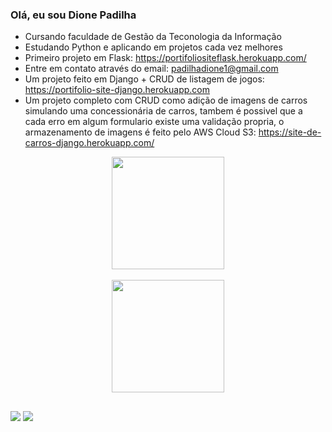 ### Olá, eu sou Dione Padilha

- Cursando faculdade de Gestão da Teconologia da Informação
- Estudando Python e aplicando em projetos cada vez melhores
- Primeiro projeto em Flask: https://portifoliositeflask.herokuapp.com/
- Entre em contato através do email: padilhadione1@gmail.com
- Um projeto feito em Django + CRUD de listagem de jogos: https://portifolio-site-django.herokuapp.com
- Um projeto completo com CRUD como adição de imagens de carros simulando uma concessionária de carros, tambem é possivel que a cada erro em algum formulario existe uma         validação propria, o armazenamento de imagens é feito pelo AWS Cloud S3: https://site-de-carros-django.herokuapp.com/

<div align="center">
  <a href="https://github.com/Dio30">
  <img height="180em" src="https://github-readme-stats.vercel.app/api/?username=Dio30&show_icons=true&theme=onedark&include_all_commits=true&locale=pt-br&count_private=true"/> </a>
    <br><br>
  <a href="https://github.com/Dio30?tab=repositories"><img height="180em" src="https://github-readme-stats.vercel.app/api/top-langs/?  username=Dio30&hide=nu,shell,powershell&layout=compact&custom_title=Linguagens%20mais%20usadas&langs_count=4&theme=onedark"/></a>
</div>

  ##
 
<div>

<a href = "mailto:padilhadione1@gmail.com"><img src="https://img.shields.io/badge/-Gmail-%23333?style=for-the-badge&logo=gmail&logoColor=white" target="_blank"></a>
<a href = "https://www.linkedin.com/in/dione-padilha-a99864234/"><img src="https://img.shields.io/badge/-Linkedin-blue?style=for-the-badge&logo=linkedin" target="_blank"></a>

</div>
